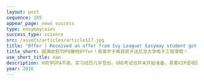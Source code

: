 ```yaml
---
layout: post
sequence: 105
appear_page: news success
type: easymaycases
success_type: science
src: /assets/articles/article117.jpg
title: "Offer | Received an offer from Ivy League! Easymay student got admitted to MS Electrical Engineering at the University of Pennsylvania."
title_short: 圆满收获TOP8藤校Offer！易美学子再获宾夕法尼亚大学电子工程录取！
use_short_title: nan
description: H同学GPA不高，实习经历几乎空白，GRE考试也并未开始准备。易美VIP语培团队决定先帮助他打通标化关。易美GRE名师团为H同学制定了全方位、个性化、一对一的GRE考试辅导方案。在每日督促其进行日常阅读练习，持续积累词汇量，通过真题限时训练查漏补缺。两个月后，H同学再考GRE，拿出320+的好成绩。
year: 2016
---
```


